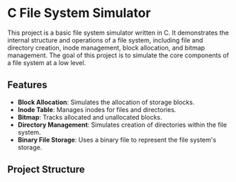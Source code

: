 # C File System Simulator

This project is a basic file system simulator written in C. It demonstrates the internal structure and operations of a file system, including file and directory creation, inode management, block allocation, and bitmap management. The goal of this project is to simulate the core components of a file system at a low level.

## Features

- **Block Allocation**: Simulates the allocation of storage blocks.
- **Inode Table**: Manages inodes for files and directories.
- **Bitmap**: Tracks allocated and unallocated blocks.
- **Directory Management**: Simulates creation of directories within the file system.
- **Binary File Storage**: Uses a binary file to represent the file system's storage.

## Project Structure
